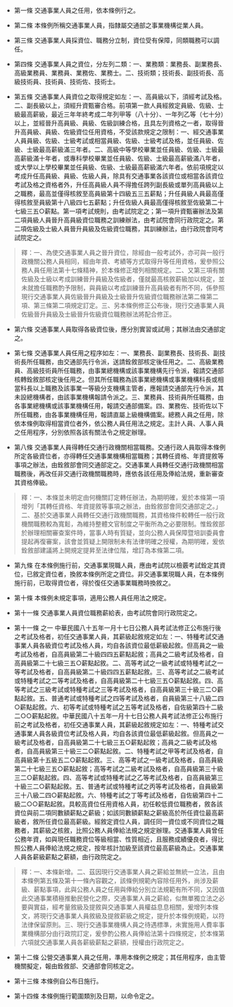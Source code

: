 * 第一條 交通事業人員之任用，依本條例行之。

* 第二條 本條例所稱交通事業人員，指隸屬交通部之事業機構從業人員。

* 第三條 交通事業人員採資位、職務分立制，資位受有保障，同類職務可以調任。

* 第四條 交通事業人員之資位，分左列二類：一、業務類：業務長、副業務長、高級業務員、業務員、業務佐、業務士。二、技術類；技術長、副技術長、高級技術員、技術員、技術佐、技術士。

* 第五條 交通事業人員資位之取得規定如左：一、高員級以下，須經考試及格。二、副長級以上，須經升資甄審合格。前項第一款人員經敘定員級、佐級、士級最高薪級，最近三年年終考成二年列甲等（八十分）、一年列乙等（七十分）以上，並經晉升高員級、員級、佐級訓練合格，且具左列資格之一者，取得晉升高員級、員級、佐級資位任用資格，不受該款規定之限制：一、經交通事業人員員級、佐級、士級考試或相當員級、佐級、士級考試及格，並任員級、佐級、士級最高薪級滿三年者。二、高級中等學校畢業並任員級、佐級、士級最高薪級滿十年者，或專科學校畢業並任員級、佐級、士級最高薪級滿八年者，或大學以上學校畢業並任員級、佐級、士級最高薪級滿六年者。依前項規定以考成升任高員級、員級、佐級人員，除具有交通事業各該資位或相當各該資位考試及格之資格者外，升任高員級人員不得擔任跨列副長級或單列高員級以上之職務，最高並僅得核敘至高員級第十四級五三五薪點；升任員級人員最高僅得核敘至員級第十八級四七五薪點；升任佐級人員最高僅得核敘至佐級第二十七級三五○薪點。第一項考試規則，由考試院定之；第一項升資甄審辦法及第二項員級人員晉升高員級資位職務之訓練辦法，由考試院會同行政院定之。第二項佐級及士級人員晉升員級及佐級資位職務，其訓練辦法，由行政院會同考試院定之。

> 釋：一、為使交通事業人員之晉升資位，除經由一般考試外，亦可與一般行政機關公務人員相同，經由年資、考績等方式取得升等任用資格，爰參照公務人員任用法第十七條精神，於本條修正增列相關規定。二、又第三項有關佐級及士級以考成訓練晉升員級及佐級者，僅就最高核敘薪級加以規定，並未就擔任職務酌予限制，與員級以考成訓練晉升高員級者有所不同，係參照現行交通事業人員佐級晉升員級及士級晉升佐級資位職務辦法第二條第二項、第三條第二項規定訂定。三、另本條例修正公布後，現行交通事業人員佐級晉升員級及士級晉升佐級資位職務辦法將配合修正。

* 第六條 交通事業人員取得各級資位後，應分別實習或試用；其辦法由交通部定之。

* 第七條 交通事業人員任用之程序如左：一、業務長、副業務長、技術長、副技術長所任職務，由交通部先行令派，送請銓敘部核定後任用之。二、高級業務員、高級技術員所任職務，由事業總機構或該事業機構先行令派，報請交通部核轉銓敘部核定後任用之。但其所任職務為該事業總機構或事業機構科長或相當科長以上職務及該事業一等級分支機構主管者，應報請交通部先行令派，其未設總機構者，由該事業機構報請令派之。三、業務員、技術員所任職務，由各事業總機構或該事業機構任用，報請交通部備案。四、業務佐、技術佐以下所任職務，由各事業機構任用，報請直屬上級機構備案。總務人員之任用，除依本條例取得相當資位者外，依公務人員任用法之規定。主計人員、人事人員之任用程序，分別依照各該有關法令之規定辦理。

* 第八條 交通事業人員得轉任交通行政機關相當職務。交通行政人員取得本條例所定各級資位者，亦得轉任交通事業機構相當職務；其轉任資格、年資提敘等事項之辦法，由銓敘部會同交通部定之。交通事業人員轉任交通行政機關相當職務後，再改任非交通行政機關職務時，應依各該任用及俸給法規，重新審查其資格俸級。

> 釋：一、本條並未明定由何機關訂定轉任辦法，為期明確，爰於本條第一項增列「其轉任資格、年資提敘等事項之辦法，由銓敘部會同交通部定之。」二、基於交通事業人員轉任交通行政機關職務，其資格條件較轉任一般行政機關職務較為寬鬆，為維持整體文官制度之平衡所為之必要限制。惟銓敘部於辦理相關審查案件時，當事人時有質疑，並向公務人員保障暨培訓委員會提起再復審案，該會並質疑上開限制未有法律明確之授權，為期明確，爰依銓敘部建議將上開規定提昇至法律位階，增訂為本條第二項。

* 第九條 在本條例施行前，交通事業現職人員，應由考試院以檢覈考試銓定其資位，已敘定資位者，換敘本條例所定之資位。非交通事業現職人員，在本條例施行前，已取得資位者，得於復任交通事業職務時換敘之。

* 第十條 本條例未規定事項，適用公務人員任用法之規定。

* 第十一條 交通事業人員資位職務薪給表，由考試院會同行政院定之。

* 第十一條 之一 中華民國八十五年一月十七日公務人員考試法修正公布施行後之考試及格者，初任交通事業人員，其薪級起敘規定如左：一、特種考試交通事業人員各級資位考試及格人員，均自各該資位最低薪級起敘。但高員之一級考試及格者，自高員級第二十級四四五薪點起敘；高員之二級考試及格者，自高員級第二十七級三五○薪點起敘。二、高等考試之一級考試或特種考試之一等考試及格者，自高員級第二十級四四五薪點起敘。三、高等考試之二級考試或特種考試之二等考試及格者，自高員級第二十七級三五○薪點起敘。四、高等考試之三級考試或特種考試之三等考試及格者，自高員級第三十級三二○薪點起敘。五、普通考試或特種考試之四等考試及格者，自員級第三十八級二四○薪點起敘。六、初等考試或特種考試之五等考試及格者，自佐級第四十二級二○○薪點起敘。中華民國八十五年一月十七日公務人員考試法修正公布施行前之考試及格者，初任交通事業人員，其薪級起敘規定如左：一、特種考試交通事業人員各級資位考試及格人員，均自各該資位最低薪級起敘。但高員之一級考試及格者，自高員級第二十七級三五○薪點起敘；高員之二級考試及格者，自高員級第三十級三二○薪點起敘。二、特種考試之甲等考試及格者，自高員級第十五級五二○薪點起敘。三、高等考試之一級考試及格者，自高員級第二十七級三五○薪點起敘；高等考試之二級考試及格者，自高員級第三十級三二○薪點起敘。四、高等考試或特種考試之乙等考試及格者，自高員級第三十級三二○薪點起敘。五、普通考試或特種考試之丙等考試及格者，自員級第三十八級二四○薪點起敘。六、特種考試之丁等考試及格者，自佐級第四十二級二○○薪點起敘。具較高資位任用資格人員，初任較低資位職務者，敘各該資位與前二項同數額薪點之薪級；如該同數額薪點之薪級高於所任資位最高薪級者，敘所任資位最高薪級。經敘定資位人員，調任同一資位或不同資位之職務者，其薪級之核敘，比照公務人員俸給法規之規定辦理。交通事業人員曾任公務年資，如與現任職務資位等級相當、性質相近，且服務成績優良者，得比照公務人員俸給法規之規定，按年核計加級至該資位最高薪級為止。交通事業人員各薪級薪點之薪額，由行政院定之。

> 釋：一、本條新增。二、茲因現行交通事業人員之薪給並無統一立法，且由本條例第五條及第十一條內容觀之，該條例規範內容除任用外，尚涉及薪級、薪點事項，此與公務人員之任用與俸給分別立法規範有所不同，又因值此交通事業積極推動民營化之際，交通事業人員之薪給，似無單獨立法之必要與實益，經考量敘級及提敘與交通事業人員權益息息相關，爰增列本條文，將現行交通事業人員敘級及提敘薪級之規定，提升於本條例規範，以符法律保留原則。三、現行交通事業機構人員之待遇標準，未實施用人費率事業機構部分由行政院訂定，爰參酌公務人員俸給法第十四條規定，於本條第六項就交通事業人員各薪級薪點之薪額，授權由行政院定之。

* 第十二條 公營交通事業人員之任用，準用本條例之規定；其任用程序，由主管機關擬定，報由銓敘部、交通部會同核定之。

* 第十三條 本條例自公布日施行。

* 第十四條 本條例施行範圍類別及日期，以命令定之。

